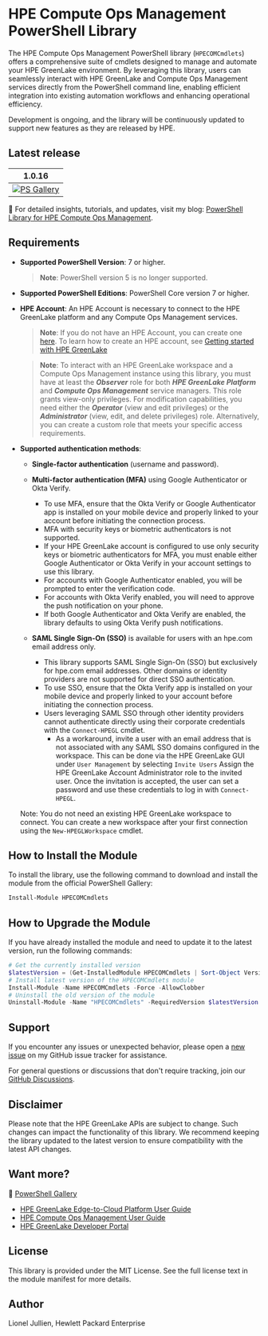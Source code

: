 <meta name="google-site-verification" content="ekN4eYyUb3noZEqgRg8BWMBhAzrWSCuNkvYByWGRGKk" />

# HPE Compute Ops Management PowerShell Library 

The HPE Compute Ops Management PowerShell library (`HPECOMCmdlets`) offers a comprehensive suite of cmdlets designed to manage and automate your HPE GreenLake environment. By leveraging this library, users can seamlessly interact with HPE GreenLake and Compute Ops Management services directly from the PowerShell command line, enabling efficient integration into existing automation workflows and enhancing operational efficiency.

Development is ongoing, and the library will be continuously updated to support new features as they are released by HPE.


## Latest release

1.0.16 |
------------ |
[![PS Gallery][GL-master-psgallery-badge]][GL-master-psgallery-link] |



📘 For detailed insights, tutorials, and updates, visit my blog: [PowerShell Library for HPE Compute Ops Management](https://jullienl.github.io/PowerShell-library-for-HPE-GreenLake).



## Requirements

- **Supported PowerShell Version**: 7 or higher. 

    > **Note**: PowerShell version 5 is no longer supported. 

- **Supported PowerShell Editions**: PowerShell Core version 7 or higher.

- **HPE Account**: An HPE Account is necessary to connect to the HPE GreenLake platform and any Compute Ops Management services.
     
    > **Note**: If you do not have an HPE Account, you can create one [here](https://common.cloud.hpe.com). To learn how to create an HPE account, see [Getting started with HPE GreenLake](https://support.hpe.com/hpesc/public/docDisplay?docId=a001.0.162en_us&page=GUID-497192AA-FDC2-49C5-B572-0D2F58A23745.html)

    > **Note**: To interact with an HPE GreenLake workspace and a Compute Ops Management instance using this library, you must have at least the ***Observer*** role for both ***HPE GreenLake Platform*** and ***Compute Ops Management*** service managers. This role grants view-only privileges. For modification capabilities, you need either the ***Operator*** (view and edit privileges) or the ***Administrator*** (view, edit, and delete privileges) role. Alternatively, you can create a custom role that meets your specific access requirements.

- **Supported authentication methods**:

    - **Single-factor authentication** (username and password).

    - **Multi-factor authentication (MFA)** using Google Authenticator or Okta Verify.
        - To use MFA, ensure that the Okta Verify or Google Authenticator app is installed on your mobile device and properly linked to your account before initiating the connection process.
        - MFA with security keys or biometric authenticators is not supported. 
        - If your HPE GreenLake account is configured to use only security keys or biometric authenticators for MFA, you must enable either Google Authenticator or Okta Verify in your account settings to use this library.
        - For accounts with Google Authenticator enabled, you will be prompted to enter the verification code. 
        - For accounts with Okta Verify enabled, you will need to approve the push notification on your phone.
        - If both Google Authenticator and Okta Verify are enabled, the library defaults to using Okta Verify push notifications.

    - **SAML Single Sign-On (SSO)** is available for users with an hpe.com email address only.
       - This library supports SAML Single Sign-On (SSO) but exclusively for hpe.com email addresses. Other domains or identity providers are not supported for direct SSO authentication. 
       - To use SSO, ensure that the Okta Verify app is installed on your mobile device and properly linked to your account before initiating the connection process. 
       - Users leveraging SAML SSO through other identity providers cannot authenticate directly using their corporate credentials with the `Connect-HPEGL` cmdlet. 
         - As a workaround, invite a user with an email address that is not associated with any SAML SSO domains configured in the workspace. This can be done via the HPE GreenLake GUI under `User Management` by selecting `Invite Users` Assign the HPE GreenLake Account Administrator role to the invited user. Once the invitation is accepted, the user can set a password and use these credentials to log in with `Connect-HPEGL`.
    
    Note: You do not need an existing HPE GreenLake workspace to connect. You can create a new workspace after your first connection using the `New-HPEGLWorkspace` cmdlet.
    

## How to Install the Module  

To install the library, use the following command to download and install the module from the official PowerShell Gallery:

```powershell
Install-Module HPECOMCmdlets
```

##  How to Upgrade the Module 

If you have already installed the module and need to update it to the latest version, run the following commands:

```powershell
# Get the currently installed version
$latestVersion = (Get-InstalledModule HPECOMCmdlets | Sort-Object Version -Descending | Select-Object -First 1).Version
# Install latest version of the HPECOMCmdlets module
Install-Module -Name HPECOMCmdlets -Force -AllowClobber
# Uninstall the old version of the module
Uninstall-Module -Name "HPECOMCmdlets" -RequiredVersion $latestVersion
```


## Support

If you encounter any issues or unexpected behavior, please open a [new issue](https://github.com/jullienl/HPE-COM-PowerShell-Library/issues) on my GitHub issue tracker for assistance.

For general questions or discussions that don't require tracking, join our [GitHub Discussions](https://github.com/jullienl/HPE-COM-PowerShell-Library/discussions).


## Disclaimer

Please note that the HPE GreenLake APIs are subject to change. Such changes can impact the functionality of this library. We recommend keeping the library updated to the latest version to ensure compatibility with the latest API changes.


## Want more?

🔗 [PowerShell Gallery](https://www.powershellgallery.com/packages/HPECOMCmdlets)

* [HPE GreenLake Edge-to-Cloud Platform User Guide](https://support.hpe.com/hpesc/public/docDisplay?docId=a001.0.162en_us)
* [HPE Compute Ops Management User Guide](https://www.hpe.com/info/com-ug)
* [HPE GreenLake Developer Portal](https://developer.greenlake.hpe.com/)


<!-- markdown variables links -->

[GL-master-psgallery-badge]: https://img.shields.io/powershellgallery/dt/HPECOMCmdlets?label=PSGallery
[GL-master-psgallery-link]: https://www.powershellgallery.com/packages/HPECOMCmdlets


<!-- MISC DO NOT TOUCH -->
[new-issue-badge-url]: https://img.shields.io/badge/issues-new-yellowgreen?style=flat&logo=github
[new-issue-link]: https://github.com/jullienl/HPE-COM-PowerShell-library/issues
[github-chat-badge-url]: https://img.shields.io/badge/chat-on%20github%20discussions-green?style=flat&logo=gitter
[github-chat-link]: https://github.com/jullienl/HPE-COM-PowerShell-library/discussions


## License
This library is provided under the MIT License. See the full license text in the module manifest for more details.

## Author
Lionel Jullien, Hewlett Packard Enterprise
